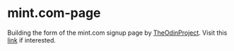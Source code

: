 # mint.com-page
Building the form of the mint.com signup page by [TheOdinProject][1].
Visit this [link][2] if interested.

[1]:http://www.theodinproject.com/courses/html5-and-css3/lessons/html-forms
[2]:https://l0rdcafe.github.io/mint.com-page
